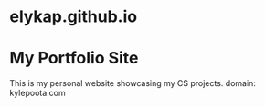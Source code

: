 # elykap.github.io
# My Portfolio Site

This is my personal website showcasing my CS projects.
domain: kylepoota.com